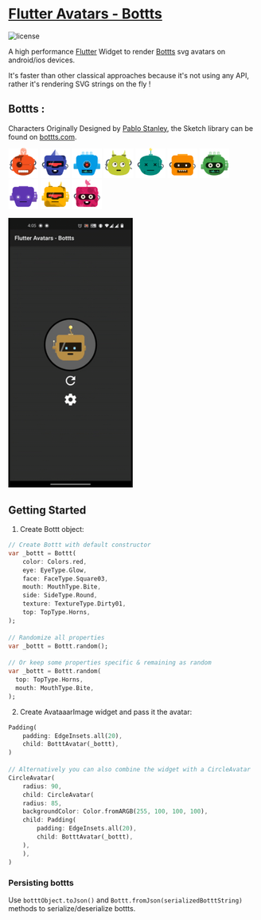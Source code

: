 # [Flutter Avatars - Bottts](https://pub.dev/packages/flutter_avatars_bottts)
![license](https://img.shields.io/npm/l/@dicebear/avatars-bottts-sprites.svg?style=flat-square)

A high performance [Flutter](https://flutter.dev/) Widget to render [Bottts](https://bottts.com/) svg avatars on android/ios devices.

It's faster than other classical approaches because it's not using any API, rather it's rendering SVG strings on the fly !

## Bottts :
Characters Originally Designed by [Pablo Stanley](https://twitter.com/pablostanley), the Sketch library can be found on
[bottts.com](https://bottts.com/).

<p>
    <img src="https://raw.githubusercontent.com/AbhijatSaxena/flutter_avatars_bottts/master/example/images/1.svg" width="60" />
    <img src="https://raw.githubusercontent.com/AbhijatSaxena/flutter_avatars_bottts/master/example/images/2.svg" width="60" />
    <img src="https://raw.githubusercontent.com/AbhijatSaxena/flutter_avatars_bottts/master/example/images/3.svg" width="60" />
    <img src="https://raw.githubusercontent.com/AbhijatSaxena/flutter_avatars_bottts/master/example/images/4.svg" width="60" />
    <img src="https://raw.githubusercontent.com/AbhijatSaxena/flutter_avatars_bottts/master/example/images/5.svg" width="60" />
    <img src="https://raw.githubusercontent.com/AbhijatSaxena/flutter_avatars_bottts/master/example/images/6.svg" width="60" />
    <img src="https://raw.githubusercontent.com/AbhijatSaxena/flutter_avatars_bottts/master/example/images/7.svg" width="60" />
    <img src="https://raw.githubusercontent.com/AbhijatSaxena/flutter_avatars_bottts/master/example/images/8.svg" width="60" />
    <img src="https://raw.githubusercontent.com/AbhijatSaxena/flutter_avatars_bottts/master/example/images/9.svg" width="60" />
    <img src="https://raw.githubusercontent.com/AbhijatSaxena/flutter_avatars_bottts/master/example/images/10.svg" width="60" />
</p>

<p>    
    <img src="https://raw.githubusercontent.com/AbhijatSaxena/flutter_avatars_bottts/master/example/images/dark-theme.gif" width="250" />
</p>

## Getting Started

1. Create Bottt object:
```Dart
// Create Bottt with default constructor
var _bottt = Bottt(
    color: Colors.red,
    eye: EyeType.Glow,
    face: FaceType.Square03,
    mouth: MouthType.Bite,
    side: SideType.Round,
    texture: TextureType.Dirty01,
    top: TopType.Horns,
);

// Randomize all properties
var _bottt = Bottt.random();

// Or keep some properties specific & remaining as random
var _bottt = Bottt.random(
  top: TopType.Horns,
  mouth: MouthType.Bite,
);
```

2. Create AvataaarImage widget and pass it the avatar:

```Dart
Padding(
    padding: EdgeInsets.all(20),
    child: BotttAvatar(_bottt),
)

// Alternatively you can also combine the widget with a CircleAvatar
CircleAvatar(
    radius: 90,
    child: CircleAvatar(
    radius: 85,
    backgroundColor: Color.fromARGB(255, 100, 100, 100),
    child: Padding(
        padding: EdgeInsets.all(20),
        child: BotttAvatar(_bottt),
    ),
    ),
)
```

### Persisting bottts

Use `botttObject.toJson()` and `Bottt.fromJson(serializedBotttString)` methods to serialize/deserialize bottts.
